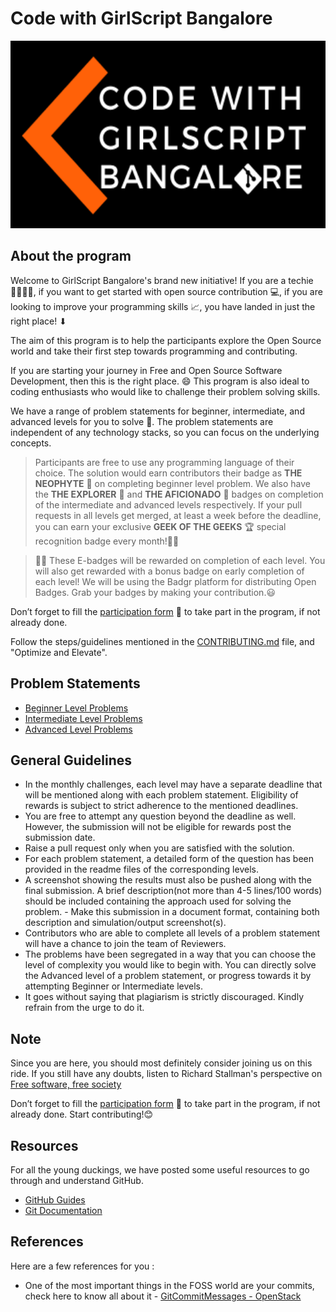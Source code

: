 # Code with GirlScript Bangalore

<img src="assets/images/cwgsblr.png" width="600" height="300">

## About the program

Welcome to GirlScript Bangalore's brand new initiative! If you are a techie 👨‍💻👩‍💻, if you want to get started with open source contribution 💻, if you are looking to improve your programming skills 📈, you have landed in just the right place! ⬇

The aim of this program is to help the participants explore the Open Source world and take their first step towards programming and contributing.

If you are starting your journey in Free and Open Source Software Development, then this is the right place. 😄 This program is also ideal to coding enthusiasts who would like to challenge their problem solving skills.

We have a range of problem statements for beginner, intermediate, and advanced levels for you to solve 📝. The problem statements are independent of any technology stacks, so you can focus on the underlying concepts.

> Participants are free to use any programming language of their choice. The solution would earn contributors their badge as **THE NEOPHYTE** 🥉 on completing beginner level problem. We also have the **THE EXPLORER** 🥈 and **THE AFICIONADO** 🥇 badges on completion of the intermediate and advanced levels respectively. If your pull requests in all levels get merged, at least a week before the deadline, you can earn your exclusive **GEEK OF THE GEEKS** 🏆 special recognition badge every month!🎉🎉

> 🎁🏅 These E-badges will be rewarded on completion of each level. You will also get rewarded with a bonus badge on early completion of each level! We will be using the Badgr platform for distributing Open Badges. Grab your badges by making your contribution.😃

Don’t forget to fill the [participation form](https://tinyurl.com/codewithgsblr) 📃 to take part in the program, if not already done.

Follow the steps/guidelines mentioned in the [CONTRIBUTING.md](CONTRIBUTING.md) file, and "Optimize and Elevate".

## Problem Statements

- [Beginner Level Problems](Easy/README.md)
- [Intermediate Level Problems](Medium/README.md)
- [Advanced Level Problems](Hard/README.md)

## General Guidelines

- In the monthly challenges, each level may have a separate deadline that will be mentioned along with each problem statement. Eligibility of rewards is subject to strict adherence to the mentioned deadlines.
- You are free to attempt any question beyond the deadline as well. However, the submission will not be eligible for rewards post the submission date.
- Raise a pull request only when you are satisfied with the solution.
- For each problem statement, a detailed form of the question has been provided in the readme files of the corresponding levels.
- A screenshot showing the results must also be pushed along with the final submission. A brief description(not more than 4-5 lines/100 words) should be included containing the approach used for solving the problem. - Make this submission in a document format, containing both description and simulation/output screenshot(s).
- Contributors who are able to complete all levels of a problem statement will have a chance to join the team of Reviewers.
- The problems have been segregated in a way that you can choose the level of complexity you would like to begin with. You can directly solve the Advanced level of a problem statement, or progress towards it by attempting Beginner or Intermediate levels.
- It goes without saying that plagiarism is strictly discouraged. Kindly refrain from the urge to do it.

## Note

Since you are here, you should most definitely consider joining us on this ride. If you still have any doubts, listen to Richard Stallman's perspective on [Free software, free society](https://www.tedxgeneva.net/talks/richard-stallman-free-software-free-society/)

Don’t forget to fill the [participation form](https://tinyurl.com/codewithgsblr) 📃 to take part in the program, if not already done. Start contributing!😊

## Resources

For all the young duckings, we have posted some useful resources to go through and understand GitHub.

- [GitHub Guides](https://guides.github.com/)
- [Git Documentation](https://git-scm.com/docs)

## References

Here are a few references for you :

- One of the most important things in the FOSS world are your commits, check here to know all about it - [GitCommitMessages - OpenStack](https://wiki.openstack.org/wiki/GitCommitMessages)
